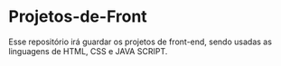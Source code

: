 # Projetos-de-Front
Esse repositório irá guardar os projetos de front-end, sendo usadas as linguagens de HTML, CSS e JAVA SCRIPT.
